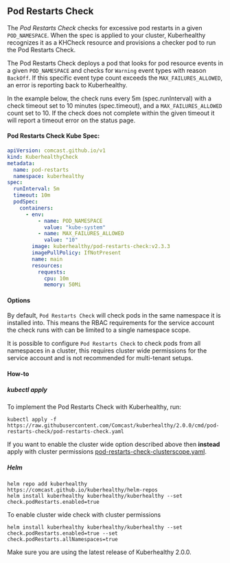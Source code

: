 ## Pod Restarts Check

The *Pod Restarts Check* checks for excessive pod restarts in a given `POD_NAMESPACE`. When the spec is applied to your
cluster, Kuberhealthy recognizes it as a KHCheck resource and provisions a checker pod to run the Pod Restarts Check.

The Pod Restarts Check deploys a pod that looks for pod resource events in a given `POD_NAMESPACE` and checks for
`Warning` event types with reason `BackOff`. If this specific event type count exceeds the `MAX_FAILURES_ALLOWED`, an
error is reporting back to Kuberhealthy.

In the example below, the check runs every 5m (spec.runInterval) with a check timeout set to 10 minutes (spec.timeout),
and a `MAX_FAILURES_ALLOWED` count set to 10. If the check does not complete within the given timeout it will report a
timeout error on the status page.

#### Pod Restarts Check Kube Spec:

```yaml
apiVersion: comcast.github.io/v1
kind: KuberhealthyCheck
metadata:
  name: pod-restarts
  namespace: kuberhealthy
spec:
  runInterval: 5m
  timeout: 10m
  podSpec:
    containers:
      - env:
          - name: POD_NAMESPACE
            value: "kube-system"
          - name: MAX_FAILURES_ALLOWED
            value: "10"
        image: kuberhealthy/pod-restarts-check:v2.3.3
        imagePullPolicy: IfNotPresent
        name: main
        resources:
          requests:
            cpu: 10m
            memory: 50Mi
```
#### Options

By default, `Pod Restarts Check` will check pods in the same namespace it is installed into.  This means the RBAC requirements for the service account the check runs with can be limited to a single namespace scope.

It is possible to configure `Pod Restarts Check` to check pods from all namespaces in a cluster, this requires cluster wide permissions for the service account and is not recommended for multi-tenant setups.

#### How-to

##### kubectl apply

To implement the Pod Restarts Check with Kuberhealthy, run:

`kubectl apply -f https://raw.githubusercontent.com/Comcast/kuberhealthy/2.0.0/cmd/pod-restarts-check/pod-restarts-check.yaml`


If you want to enable the cluster wide option described above then __instead__ apply with cluster permissions [pod-restarts-check-clusterscope.yaml](pod-restarts-check-clusterscope.yaml).

##### Helm

```
helm repo add kuberhealthy https://comcast.github.io/kuberhealthy/helm-repos
helm install kuberhealthy kuberhealthy/kuberhealthy --set check.podRestarts.enabled=true
```

To enable cluster wide check with cluster permissions
```
helm install kuberhealthy kuberhealthy/kuberhealthy --set check.podRestarts.enabled=true --set check.podRestarts.allNamespaces=true
```

Make sure you are using the latest release of Kuberhealthy 2.0.0.
